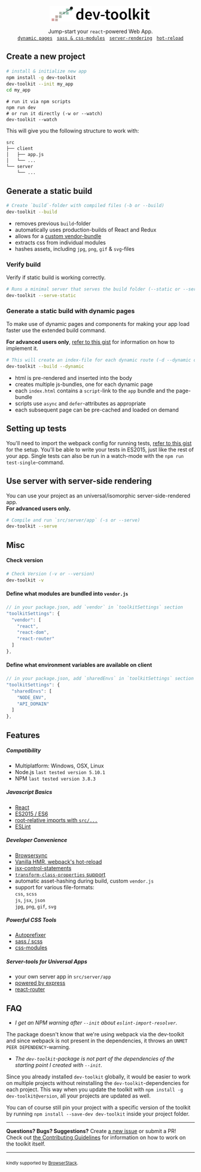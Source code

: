 <p align="center">
  <img src="/packages/dev-toolkit/dev-toolkit-logo.png" alt="universal-dev-toolkit-logo" height='42'>
</p>
<p align="center">
  Jump-start your <code>react</code>-powered Web App.<br/>
  <a href="#generate-a-static-build-with-dynamic-pages"><code>dynamic pages</code></a>
  &nbsp;&nbsp;<a href="#powerful-css-tools"><code>sass &amp; css-modules</code></a>
  &nbsp;&nbsp;<a href="#use-server-with-server-side-rendering"><code>server-rendering</code></a>
  &nbsp;&nbsp;<a href="#developer-convenience"><code>hot-reload</code></a>
</p>

## Create a new project
```bash
# install & initialize new app
npm install -g dev-toolkit
dev-toolkit --init my_app
cd my_app
```
```
# run it via npm scripts
npm run dev
# or run it directly (-w or --watch)
dev-toolkit --watch
```

This will give you the following structure to work with:
```
src
├── client
│   ├── app.js
│   └── ...
└── server
    └── ...
```

## Generate a static build
```bash
# Create `build`-folder with compiled files (-b or --build)
dev-toolkit --build
```
- removes previous `build`-folder
- automatically uses production-builds of React and Redux
- allows for a [custom vendor-bundle](#define-what-modules-are-bundled-into-vendorjs)
- extracts css from individual modules
- hashes assets, including `jpg`, `png`, `gif` & `svg`-files

### Verify build
Verify if static build is working correctly.
```bash
# Runs a minimal server that serves the build folder (--static or --serve-static)
dev-toolkit --serve-static
```

### Generate a static build with dynamic pages

To make use of dynamic pages and components for making your app load faster use the extended build command.

**For advanced users only**, [refer to this gist](https://gist.github.com/stoikerty/40a668e8fd4e2919034fd1eed2252bcb) for information on how to implement it.
```bash
# This will create an index-file for each dynamic route (-d --dynamic or --build --dynamic)
dev-toolkit --build --dynamic
```
- html is pre-rendered and inserted into the body
- creates multiple js-bundles, one for each dynamic page
- each `index.html` contains a `script`-link to the `app` bundle and the page-bundle
- scripts use `async` and `defer`-attributes as appropriate
- each subsequent page can be pre-cached and loaded on demand

## Setting up tests
You'll need to import the webpack config for running tests, [refer to this gist](https://gist.github.com/stoikerty/a202280147910b63a20e167dc4778fb8) for the setup. You'll be able to write your tests in ES2015, just like the rest of your app. Single tests can also be run in a watch-mode with the `npm run test-single`-command.

## Use server with server-side rendering

You can use your project as an universal/isomorphic server-side-rendered app.<br>**For advanced users only.**
```bash
# Compile and run `src/server/app` (-s or --serve)
dev-toolkit --serve
```

## Misc

#### Check version
```bash
# Check Version (-v or --version)
dev-toolkit -v
```

#### Define what modules are bundled into `vendor.js`
```js
// in your package.json, add `vendor` in `toolkitSettings` section
"toolkitSettings": {
  "vendor": [
    "react",
    "react-dom",
    "react-router"
  ]
},
```

#### Define what environment variables are available on client
```js
// in your package.json, add `sharedEnvs` in `toolkitSettings` section
"toolkitSettings": {
  "sharedEnvs": [
    "NODE_ENV",
    "API_DOMAIN"
  ]
},
```

## Features

##### Compatibility

- Multiplatform: Windows, OSX, Linux
- Node.js `last tested version 5.10.1`
- NPM `last tested version 3.8.3`

##### Javascript Basics

- [React]
- [ES2015 / ES6]
- [root-relative imports with `src/...`]
- [ESLint]

##### Developer Convenience

- [Browsersync]
- [Vanilla HMR, webpack's hot-reload]
- [jsx-control-statements]
- [`transform-class-properties` support]
- automatic asset-hashing during build, custom `vendor.js`
- support for various file-formats:<br>  `css`, `scss`<br>  `js`, `jsx`, `json`<br>  `jpg`, `png`, `gif`, `svg`

##### Powerful CSS Tools

- [Autoprefixer]
- [sass / scss]
- [css-modules]

##### Server-tools for Universal Apps

- your own server app in `src/server/app`
- [powered by express]
- [react-router]

[ES2015 / ES6]: https://babeljs.io/docs/learn-es2015/
[`transform-class-properties` support]: https://babeljs.io/docs/plugins/transform-class-properties/
[root-relative imports with `src/...`]: http://survivejs.com/webpack/requiring-files/
[Vanilla HMR, webpack's hot-reload]: https://webpack.github.io/docs/hot-module-replacement-with-webpack.html
[Browsersync]: https://browsersync.io/
[ESLint]: http://eslint.org/
[React]: https://facebook.github.io/react/
[jsx-control-statements]: https://github.com/AlexGilleran/jsx-control-statements
[sass / scss]: http://sass-lang.com/
[css-modules]: https://github.com/css-modules/css-modules
[Autoprefixer]: https://github.com/postcss/autoprefixer
[powered by express]: http://expressjs.com/
[react-router]: https://github.com/reactjs/react-router


## FAQ
- *I get an NPM warning after `--init` about `eslint-import-resolver`.*

The package doesn't know that we're using webpack via the dev-toolkit and since webpack is not present in the dependencies, it throws an `UNMET PEER DEPENDENCY`-warning.

- *The `dev-toolkit`-package is not part of the dependencies of the starting point I created with `--init`.*

Since you already installed `dev-toolkit` globally, it would be easier to work on multiple projects without reinstalling the `dev-toolkit`-dependencies for each project. This way when you update the toolkit with `npm install -g dev-toolkit@version`, all your projects are updated as well.

You can of course still pin your project with a specific version of the toolkit by running `npm install --save-dev dev-toolkit` inside your project folder.

---

<!-- -->

**Questions? Bugs? Suggestions?** Create [a new issue](https://github.com/stoikerty/dev-toolkit/issues/new) or submit a PR!<br>Check out [the Contributing Guidelines](/CONTRIBUTING.md) for information on how to work on the toolkit itself.

---

<sub>kindly supported by <a href="https://www.browserstack.com">BrowserStack</a>.</sub>
